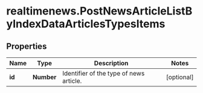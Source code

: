 # realtimenews.PostNewsArticleListByIndexDataArticlesTypesItems

## Properties

Name | Type | Description | Notes
------------ | ------------- | ------------- | -------------
**id** | **Number** | Identifier of the type of news article. | [optional] 


